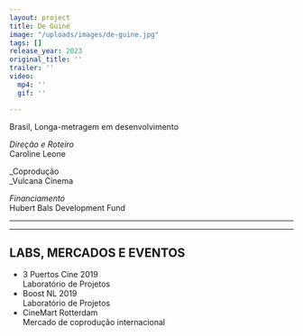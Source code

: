 ```yaml
---
layout: project
title: De Guiné
image: "/uploads/images/de-guine.jpg"
tags: []
release_year: 2023
original_title: ''
trailer: ''
video:
  mp4: ''
  gif: ''

---
```

Brasil, Longa-metragem em desenvolvimento

_Direção e Roteiro_  
Caroline Leone

_Coprodução  
_Vulcana Cinema

_Financiamento_  
Hubert Bals Development Fund

***

***

## LABS, MERCADOS E EVENTOS

* 3 Puertos Cine 2019  
  Laboratório de Projetos
* Boost NL 2019  
  Laboratório de Projetos
* CineMart Rotterdam  
  Mercado de coprodução internacional